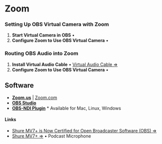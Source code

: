 # Zoom

 


### Setting Up OBS Virtual Camera with Zoom
1. **Start Virtual Camera in OBS** &bull; 
2. **Configure Zoom to Use OBS Virtual Camera** &bull; 

### Routing OBS Audio into Zoom
1. **Install Virtual Audio Cable** &bull; [Virtual Audio Cable =>](https://vb-audio.com/Cable/)
2. **Configure Zoom to Use OBS Virtual Camera** &bull; 


## Software
- [**Zoom.us**](https://zoom.us) | [Zoom.com](https://zoom.com)
- [**OBS Studio**](https://github.com/obsproject/obs-studio)
- [**OBS-NDI Plugin**](https://github.com/Palakis/obs-ndi) * Available for Mac, Linux, Windows

#### Links
- [Shure MV7+ is Now Certified for Open Broadcaster Software (OBS) =>](https://www.shure.com/en-ASIA/newsroom/shure-mv7-is-now-certified-for-open-broadcaster-software-obs)
- [Shure MV7+ =>](https://www.shure.com/en-US/products/microphones/mv7?variant=MV7%252B-K) &bull; Podcast Microphone